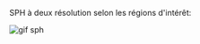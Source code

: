 SPH à deux résolution selon les régions d'intérêt:

![gif sph](https://github.com/user-attachments/assets/42a99704-6a09-40b3-b983-0251519978a0)
